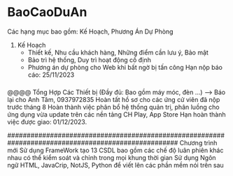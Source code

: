 # BaoCaoDuAn
Các hạng mục bao gồm: Kế Hoạch, Phương Án Dự Phòng
1. Kế Hoạch
   - Thiết kế, Nhu cầu khách hàng, Những điểm cần lưu ý, Bảo mật
   - Bảo trì hệ thống, Duy trì hoạt động cố định
   - Phương án dự phòng cho Web khi bất ngờ bị tấn công
Hạn nộp báo cáo: 25/11/2023

#####
#####

@@@@ Tổng Hợp Các Thiết bị (Đầy đủ: Bao gồm máy móc, đèn ...) --> Báo lại cho Anh Tâm, 0937972835
     Hoàn tất hồ sơ cho các ứng cử viên đã nộp trước tháng 8
     Hoàn thành việc phân bổ hệ thống quản trị, phân luồng cho ứng dụng vừa update trên các nền tảng CH Play, App Store
 Hạn hoàn thành việc được giao: 01/12/2023.


####################################################################################################
Chương trình mới 
Sử dụng FrameWork tạo 13 CSDL bao gồm các chế độ luân phiên khác nhau có thể kiểm soát và chỉnh trong mọi
khung thời gian
Sử dụng Ngôn ngữ HTML, JavaCrip, NotJS, Python để viết lên các phần mềm nói trên sau 












